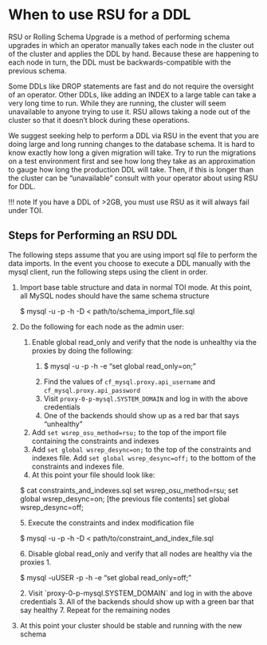 # When to use RSU for a DDL

RSU or Rolling Schema Upgrade is a method of performing schema upgrades in which an operator manually takes each node in the cluster out of the cluster and applies the DDL by hand. Because these are happening to each node in turn, the DDL must be backwards-compatible with the previous schema.

Some DDLs like DROP statements are fast and do not require the oversight of an operator. Other DDLs, like adding an INDEX to a large table can take a very long time to run. While they are running, the cluster will seem unavailable to anyone trying to use it. RSU allows taking a node out of the cluster so that it doesn’t block during these operations.

We suggest seeking help to perform a DDL via RSU in the event that you are doing large and long running changes to the database schema. It is hard to know exactly how long a given migration will take.  Try to run the migrations on a test environment first and see how long they take as an approximation to gauge how long the production DDL will take. Then, if this is longer than the cluster can be “unavailable” consult with your operator about using RSU for DDL.

!!! note
    If you have a DDL of >2GB, you must use RSU as it will always fail under TOI.

## Steps for Performing an RSU DDL 

The following steps assume that you are using import sql file to perform the data imports. In the event you choose to execute a DDL manually with the mysql client, run the following steps using the client in order.

1. Import base table structure and data in normal TOI mode. At this point, all MySQL nodes should have the same schema structure

	<p class='terminal'>$ mysql -u<USER> -p -h<IP ADDRESS FOR A MYSQL NODE> -D<DATABASE_NAME> < path/to/schema_import_file.sql</p>

2. Do the following for each node as the admin user:
	1. Enable global read_only and verify that the node is unhealthy via the proxies by doing the following:
		1. <p class='terminal'>$ mysql -u<USER> -p -h<MYSQL HOST> -e “set global read_only=on;”</p>
		2. Find the values of `cf_mysql.proxy.api_username` and `cf_mysql.proxy.api_password` 
		3. Visit `proxy-0-p-mysql.SYSTEM_DOMAIN` and log in with the above credentials
		4. One of the backends should show up as a red bar that says “unhealthy”
	2. Add `set wsrep_osu_method=rsu;` to the top of the import file containing the constraints and indexes
	3. Add `set global wsrep_desync=on;` to the top of the constraints and indexes file. Add `set global wsrep_desync=off;` to the bottom of the constraints and indexes file.
	4. At this point your file should look like: 
	<p class='terminal'>$ cat constraints_and_indexes.sql
	set wsrep_osu_method=rsu;
	set global wsrep_desync=on;
	[the previous file contents]
	set global wsrep_desync=off;</p>
	5. Execute the constraints and index modification file
	<p class='terminal'>$ mysql -u<USER> -p -h<MYSQL HOST> -D<DATABASE_NAME> < path/to/constraint_and_index_file.sql</p>
	6. Disable global read_only and verify that all nodes are healthy via the proxies
		1. <p class='terminal'>$ mysql -uUSER -p -h<MYSQL HOST> -e “set global read_only=off;”</p>
		2. Visit `proxy-0-p-mysql.SYSTEM_DOMAIN` and log in with the above credentials
		3. All of the backends should show up with a green bar that say healthy
	7. Repeat for the remaining nodes

3. At this point your cluster should be stable and running with the new schema

